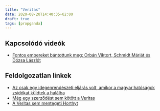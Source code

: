 ```yaml
---
title: "Veritas"
date: 2020-08-20T14:40:35+02:00
draft: true
tags: [propganda]
---
```


## Kapcsolódó videók

- [Fontos embereket bántottunk meg: Orbán Viktort, Schmidt Máriát és Dózsa Lászlót](https://index.hu/video/2019/06/10/1956_56-os_intezet_veritas_rainer_m_janos_ungvary_krisztian_somlai_katalin/)

## Feldolgozatlan linkek

- [Az csak egy idegenrendészeti eljárás volt, amikor a magyar hatóságok zsidókat küldtek a halálba](https://444.hu/2014/01/17/az-csak-egy-idegenrendeszeti-eljaras-volt-amikor-a-magyar-hatosagok-zsidokat-kuldtek-a-halalba/)
- [Még egy szerződést sem kötött a Veritas](https://atlatszo.blog.hu/2014/02/19/egymillio_hetszazezret_kerestek_de_februar_kozepeig_meg_egy_szerzodest_sem_kotottek_veritas_vezetoi)
- [A Veritas sem mentegeti Horthyt](https://index.hu/belfold/2014/09/29/veritas/)
